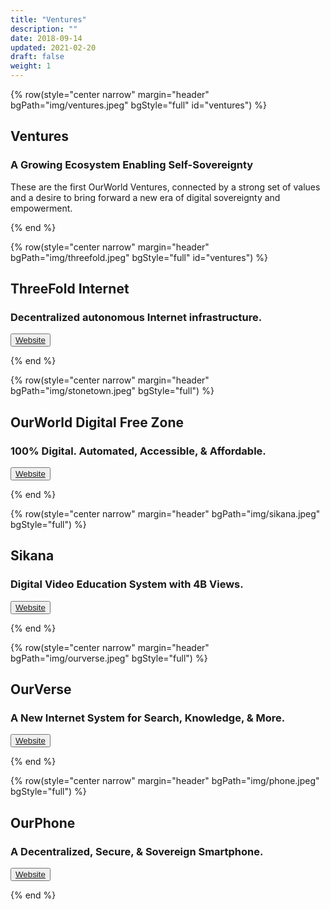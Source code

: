 ```yaml
---
title: "Ventures"
description: ""
date: 2018-09-14
updated: 2021-02-20
draft: false
weight: 1
---
```


<!-- section 1 -->

{% row(style="center narrow" margin="header" bgPath="img/ventures.jpeg" bgStyle="full" id="ventures") %} 

## Ventures
 
### A Growing Ecosystem Enabling Self-Sovereignty

These are the first OurWorld Ventures, connected by a strong set of values and a desire to bring forward a new era of digital sovereignty and empowerment.

{% end %}

<!-- section 1 -->

{% row(style="center narrow" margin="header" bgPath="img/threefold.jpeg" bgStyle="full" id="ventures") %} 

## ThreeFold Internet
 
### Decentralized autonomous Internet infrastructure.

<button>[Website](https://threefold.io)</button>

{% end %}

<!-- section 1 -->

{% row(style="center narrow" margin="header" bgPath="img/stonetown.jpeg" bgStyle="full") %} 

## OurWorld Digital Free Zone
 
### 100% Digital. Automated, Accessible, & Affordable.

<button>[Website](https://freezone.ourworld.tf)</button>

{% end %}

<!-- section 1 -->

{% row(style="center narrow" margin="header" bgPath="img/sikana.jpeg" bgStyle="full") %} 

## Sikana
 
### Digital Video Education System with 4B Views.

<button>[Website](https://sikana.tv/)</button>

{% end %}

<!-- section 1 -->

{% row(style="center narrow" margin="header" bgPath="img/ourverse.jpeg" bgStyle="full") %} 

## OurVerse
 
### A New Internet System for Search, Knowledge, & More.

<button>[Website](https://ourverse.tf)</button>

{% end %}

<!-- section 1 -->

{% row(style="center narrow" margin="header" bgPath="img/phone.jpeg" bgStyle="full") %} 

## OurPhone
 
### A Decentralized, Secure, & Sovereign Smartphone.

<button>[Website](https://ourphone.tf/)</button>

{% end %}